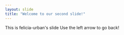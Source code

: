 ```yaml
---
layout: slide
title: "Welcome to our second slide!"
---
```

This is felicia-urban's slide
Use the left arrow to go back!

